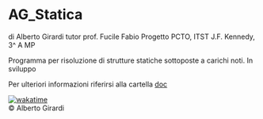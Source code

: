 # AG_Statica

di Alberto Girardi
tutor prof. Fucile Fabio
Progetto PCTO, ITST J.F. Kennedy, 3^ A MP


Programma per risoluzione di strutture statiche sottoposte a carichi noti.
In sviluppo

Per ulteriori informazioni riferirsi alla cartella [doc](/doc)



[![wakatime](https://wakatime.com/badge/user/018b48bf-8d51-471d-b870-e93a045be5f7/project/018de608-3129-46a9-89d2-1398e6ee8251.svg)](https://wakatime.com/badge/user/018b48bf-8d51-471d-b870-e93a045be5f7/project/018de608-3129-46a9-89d2-1398e6ee8251)\
© Alberto Girardi
